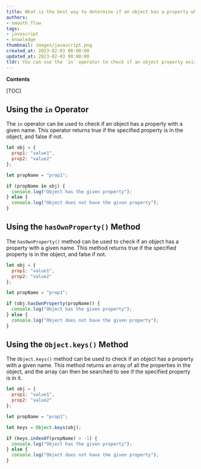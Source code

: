```yaml
---
title: What is the best way to determine if an object has a property whose name is stored in a variable?
authors:
- smooth_flow
tags:
- javascript
- knowledge
thumbnail: images/javascript.png
created_at: 2023-02-03 00:00:00
updated_at: 2023-02-03 00:00:00
tldr: You can use the `in` operator to check if an object property exists with a variable holding the property name.
---
```


**Contents**

[TOC]

## Using the `in` Operator

The `in` operator can be used to check if an object has a property with a given name. This operator returns true if the specified property is in the object, and false if not.

```js
let obj = {
  prop1: "value1",
  prop2: "value2"
};

let propName = "prop1";

if (propName in obj) {
  console.log("Object has the given property");
} else {
  console.log("Object does not have the given property");
}
```

## Using the `hasOwnProperty()` Method

The `hasOwnProperty()` method can be used to check if an object has a property with a given name. This method returns true if the specified property is in the object, and false if not.

```js
let obj = {
  prop1: "value1",
  prop2: "value2"
};

let propName = "prop1";

if (obj.hasOwnProperty(propName)) {
  console.log("Object has the given property");
} else {
  console.log("Object does not have the given property");
}
```

## Using the `Object.keys()` Method

The `Object.keys()` method can be used to check if an object has a property with a given name. This method returns an array of all the properties in the object, and the array can then be searched to see if the specified property is in it.

```js
let obj = {
  prop1: "value1",
  prop2: "value2"
};

let propName = "prop1";

let keys = Object.keys(obj);

if (keys.indexOf(propName) > -1) {
  console.log("Object has the given property");
} else {
  console.log("Object does not have the given property");
}
```
